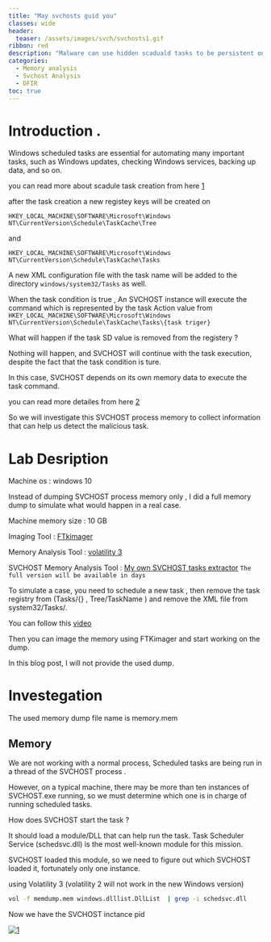 ```yaml
---
title: "May svchosts guid you"
classes: wide
header:  
  teaser: /assets/images/svch/svchosts1.gif
ribbon: red
description: "Malware can use hidden scaduald tasks to be persistent on your system and evade your defences. If you want to know how to investigate this case, just follow me."
categories:
  - Memory analysis 
  - Svchost Analysis
  - DFIR 
toc: true
---
```


# Introduction .
Windows scheduled tasks are essential for automating many important tasks, such as Windows updates, checking Windows services, backing up data, and so on.

you can read more about scadule task creation from here [1](https://www.windowscentral.com/how-create-automated-task-using-task-scheduler-windows-10) 

after the task creation a new registey keys will be created on  
```
HKEY_LOCAL_MACHINE\SOFTWARE\Microsoft\Windows NT\CurrentVersion\Schedule\TaskCache\Tree 
``` 
and 
```
HKEY_LOCAL_MACHINE\SOFTWARE\Microsoft\Windows NT\CurrentVersion\Schedule\TaskCache\Tasks 
```
A new XML configuration file with the task name will be added to the directory ```windows/system32/Tasks``` as well.

When the task condition is true , An SVCHOST instance will execute the command which is represented by the task Action value from ``` HKEY_LOCAL_MACHINE\SOFTWARE\Microsoft\Windows NT\CurrentVersion\Schedule\TaskCache\Tasks\{task triger}```

What will happen if the task SD value is removed from the registery ?

Nothing will happen, and SVCHOST will continue with the task execution, despite the fact that the task condition is ture. 

In this case, SVCHOST depends on its own memory data to execute the task command.

you can read more detailes from here [2](https://www.microsoft.com/en-us/security/blog/2022/04/12/tarrask-malware-uses-scheduled-tasks-for-defense-evasion/)

So we will investigate this SVCHOST process memory to collect information that can help us detect the malicious task.

# Lab Desription 

Machine os : windows 10 

Instead of dumping SVCHOST process memory only , I did a full memory dump to simulate what would happen in a real case.

Machine memory size : 10 GB 

Imaging Tool : [FTkimager](https://accessdata.com/product-download/ftk-imager-version-4-5) 

Memory Analysis Tool : [volatility 3](https://github.com/volatilityfoundation/volatility3) 

SVCHOST Memory Analysis Tool : [My own SVCHOST tasks extractor](https://github.com/DetectiveStrings/svcHostTasksParser) ```The full version will be available in days ```

To simulate a case, you need to schedule a new task , then remove the task registry from (Tasks/{} , Tree/TaskName ) and remove the XML file from system32/Tasks/<TaskName>. 

You can follow this [video](https://www.youtube.com/watch?v=xrd0w505aS8) 
  
Then you can image the memory using FTKimager and start working on the dump.
  
In this blog post, I will not provide the used dump.

# Investegation    

The used memory dump file name is memory.mem
  
## Memory 
  
We are not working with a normal process, Scheduled tasks are being run in a thread of the SVCHOST process . 
  
However, on a typical machine, there may be more than ten instances of SVCHOST.exe running, so we must determine which one is in charge of running scheduled tasks. 
  
How does SVCHOST start the task ? 
  
It should load a module/DLL that can help run the task. Task Scheduler Service (schedsvc.dll) is the most well-known module for this mission. 
  
SVCHOST loaded this module, so we need to figure out which SVCHOST loaded it, fortunately only one instance. 

using Volatility 3 (volatility 2 will not work in the new Windows version) 
  
```bash 
vol -f memdump.mem windows.dlllist.DllList  | grep -i schedsvc.dll
```

Now we have the SVCHOST inctance pid 
  
[![1](/assets/images/svch/1.png)](/assets/images/svch/1.png)
